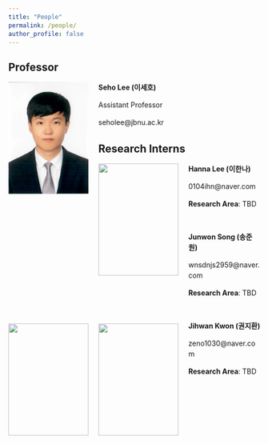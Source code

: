```yaml
---
title: "People"
permalink: /people/
author_profile: false
---
```


## Professor
<div style="width:180px; height:320px; float:left;">
<img src="https://raw.githubusercontent.com/jbnu-vilab/jbnu-vilab.github.io/master/images/seholee.png" width="160" height=224 >
</div>
 <p style="line-height: 1.5;"><b>Seho Lee (이세호)</b></p>
<p style="line-height: 1.5;">Assistant Professor</p>
<p style="line-height: 1.5;">seholee@jbnu.ac.kr</p>

  
    
      
        
        

## Research Interns

<div style="width:180px; height:320px; float:left;">
<img src="" width="160" height=224 >
</div>

 <p style="line-height: 1.5;"><b>Hanna Lee (이한나)</b></p>
<p style="line-height: 1.5;">0104ihn@naver.com</p>
<p style="line-height: 1.5;"><b>Research Area</b>: TBD</p>

&nbsp;
&nbsp;
&nbsp;
&nbsp;

<div style="width:180px; height:320px; float:left;">
<img src="" width="160" height=224 >
</div>

 <p style="line-height: 1.5;"><b>Junwon Song (송준원)</b></p>
<p style="line-height: 1.5;">wnsdnjs2959@naver.com</p>
<p style="line-height: 1.5;"><b>Research Area</b>: TBD</p>

&nbsp;
&nbsp;
&nbsp;
&nbsp;

<div style="width:180px; height:320px; float:left;">
<img src="" width="160" height=224 >
</div>

 <p style="line-height: 1.5;"><b>Jihwan Kwon (권지환)</b></p>
<p style="line-height: 1.5;">zeno1030@naver.com</p>
<p style="line-height: 1.5;"><b>Research Area</b>: TBD</p>


&nbsp;
&nbsp;
&nbsp;
&nbsp;
